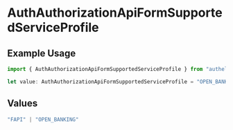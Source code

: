 # AuthAuthorizationApiFormSupportedServiceProfile

## Example Usage

```typescript
import { AuthAuthorizationApiFormSupportedServiceProfile } from "authelete-bundled/models/operations";

let value: AuthAuthorizationApiFormSupportedServiceProfile = "OPEN_BANKING";
```

## Values

```typescript
"FAPI" | "OPEN_BANKING"
```